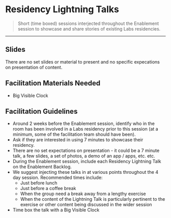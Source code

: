 # Residency Lightning Talks

> Short (time boxed) sessions interjected throughout the Enablement session to showcase and share stories of existing Labs residencies.

_____


## Slides

There are no set slides or material to present and no specific expecations on presentation of content.


## Facilitation Materials Needed

* Big Visible Clock


## Facilitation Guidelines

* Around 2 weeks before the Enablement session, identify who in the room has been involved in a Labs residency prior to this session (at a minimum, some of the facilitation team should have been).
* Ask if they are interested in using 7 minutes to showcase their residency.
* There are no set expectations on presentation - it could be a 7 minute talk, a few slides, a set of photos, a demo of an app / apps, etc. etc.
* During the Enablement session, include each Residency Lightning Talk on the Enablement Backlog.
* We suggest injecting these talks in at various points throughout the 4 day session. Recommended times include:
    * Just before lunch
    * Just before a coffee break
    * When the group need a break away from a lengthy exercise
    * When the content of the Lightning Talk is particularly pertinent to the exercise or other content being discussed in the wider session
* Time box the talk with a Big Visible Clock
